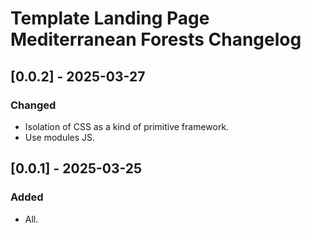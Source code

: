 # Template Landing Page Mediterranean Forests Changelog

## [0.0.2] - 2025-03-27
### Changed
- Isolation of CSS as a kind of primitive framework.
- Use modules JS.

## [0.0.1] - 2025-03-25
### Added
- All.